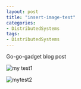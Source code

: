 ```yaml
---
layout: post
title: "insert-image-test"
categories:
- DistributedSystems
tags:
- DistributedSystems
---
```


Go-go-gadget blog post



![my test1]({{site.url}}/static/distributed/master-slaves.png)

![mytest2]({{site.url}}/static/distributed/latencyRTT.png)
